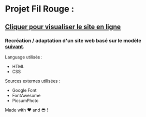 # Projet Fil Rouge : 

## [Cliquer pour visualiser le site en ligne](https://sachalethug.github.io/Projet-Fil-Rouge/)

### Recréation / adaptation d'un site web basé sur le modèle __[suivant](https://ecampus.unicaen.fr/pluginfile.php/1673299/mod_resource/content/1/Projet%20fil%20rouge%20-%20Annexes.pdf).__

Language utilisés : 

  - HTML
  - CSS

Sources externes utilisées : 

  - Google Font
  - FontAwesome
  - PicsumPhoto


Made with ❤ and 😎 !
